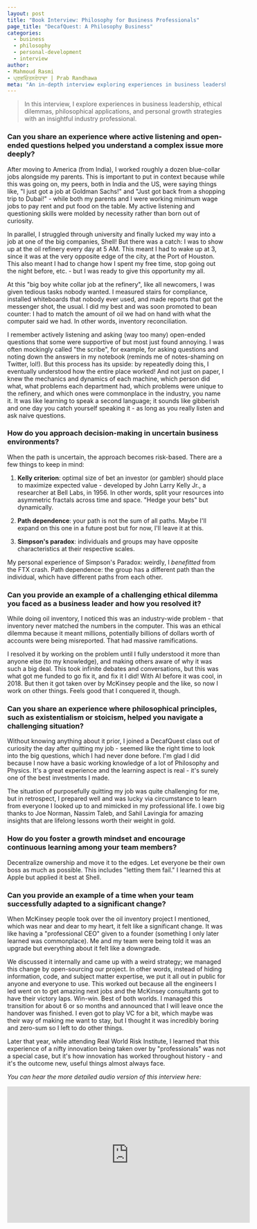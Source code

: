 ```yaml
---
layout: post
title: "Book Interview: Philosophy for Business Professionals"
page_title: "DecafQuest: A Philosophy Business"
categories:
  - business
  - philosophy
  - personal-development
  - interview
author:
- Mahmoud Rasmi
- ਪ੍ਰਭਚਿੰਤਨਰੰਧਾਵਾ | Prab Randhawa
meta: "An in-depth interview exploring experiences in business leadership, ethical dilemmas, philosophical applications, and personal growth strategies."
---
```


> In this interview, I explore experiences in business leadership, ethical dilemmas, philosophical applications, and personal growth strategies with an insightful industry professional.

### **Can you share an experience where active listening and open-ended questions helped you understand a complex issue more deeply?**

After moving to America (from India), I worked roughly a dozen blue-collar jobs alongside my parents. This is important to put in context because while this was going on, my peers, both in India and the US, were saying things like, "I just got a job at Goldman Sachs!" and "Just got back from a shopping trip to Dubai!" - while both my parents and I were working minimum wage jobs to pay rent and put food on the table. My active listening and questioning skills were molded by necessity rather than born out of curiosity. 

In parallel, I struggled through university and finally lucked my way into a job at one of the big companies, Shell! But there was a catch: I was to show up at the oil refinery every day at 5 AM. This meant I had to wake up at 3, since it was at the very opposite edge of the city, at the Port of Houston. This also meant I had to change how I spent my free time, stop going out the night before, etc. - but I was ready to give this opportunity my all. 

At this "big boy white collar job at the refinery", like all newcomers, I was given tedious tasks nobody wanted. I measured stairs for compliance, installed whiteboards that nobody ever used, and made reports that got the messenger shot, the usual. I did my best and was soon promoted to bean counter: I had to match the amount of oil we had on hand with what the computer said we had. In other words, inventory reconciliation. 

I remember actively listening and asking (way too many) open-ended questions that some were supportive of but most just found annoying. I was often mockingly called "the scribe", for example, for asking questions and noting down the answers in my notebook (reminds me of notes-shaming on Twitter, lol!). But this process has its upside: by repeatedly doing this, I eventually understood how the entire place worked! And not just on paper, I knew the mechanics and dynamics of each machine, which person did what, what problems each department had, which problems were unique to the refinery, and which ones were commonplace in the industry, you name it. It was like learning to speak a second language; it sounds like gibberish and one day you catch yourself speaking it - as long as you really listen and ask naive questions.

### **How do you approach decision-making in uncertain business environments?**

When the path is uncertain, the approach becomes risk-based. There are a few things to keep in mind:

1. **Kelly criterion**: optimal size of bet an investor (or gambler) should place to maximize expected value - developed by John Larry Kelly Jr., a researcher at Bell Labs, in 1956. In other words, split your resources into asymmetric fractals across time and space. "Hedge your bets" but dynamically.

2. **Path dependence**: your path is not the sum of all paths. Maybe I'll expand on this one in a future post but for now, I'll leave it at this.

3. **Simpson's paradox**: individuals and groups may have opposite characteristics at their respective scales.

My personal experience of Simpson's Paradox: weirdly, I *benefitted* from the FTX crash. Path dependence: the group has a different path than the individual, which have different paths from each other.

### **Can you provide an example of a challenging ethical dilemma you faced as a business leader and how you resolved it?**

While doing oil inventory, I noticed this was an industry-wide problem - that inventory never matched the numbers in the computer. This was an ethical dilemma because it meant millions, potentially billions of dollars worth of accounts were being misreported. That had massive ramifications.

I resolved it by working on the problem until I fully understood it more than anyone else (to my knowledge), and making others aware of why it was such a big deal. This took infinite debates and conversations, but this was what got me funded to go fix it, and fix it I did! With AI before it was cool, in 2018. But then it got taken over by McKinsey people and the like, so now I work on other things. Feels good that I conquered it, though.

### **Can you share an experience where philosophical principles, such as existentialism or stoicism, helped you navigate a challenging situation?**

Without knowing anything about it prior, I joined a DecafQuest class out of curiosity the day after quitting my job - seemed like the right time to look into the big questions, which I had never done before. I'm glad I did because I now have a basic working knowledge of a lot of Philosophy and Physics. It's a great experience and the learning aspect is real - it's surely one of the best investments I made.

The situation of purposefully quitting my job was quite challenging for me, but in retrospect, I prepared well and was lucky via circumstance to learn from everyone I looked up to and mimicked in my professional life. I owe big thanks to Joe Norman, Nassim Taleb, and Sahil Lavingia for amazing insights that are lifelong lessons worth their weight in gold.

### **How do you foster a growth mindset and encourage continuous learning among your team members?**

Decentralize ownership and move it to the edges. Let everyone be their own boss as much as possible. This includes "letting them fail." I learned this at Apple but applied it best at Shell.

### **Can you provide an example of a time when your team successfully adapted to a significant change?**

When McKinsey people took over the oil inventory project I mentioned, which was near and dear to my heart, it felt like a significant change. It was like having a "professional CEO" given to a founder (something I only later learned was commonplace). Me and my team were being told it was an upgrade but everything about it felt like a downgrade.

We discussed it internally and came up with a weird strategy; we managed this change by open-sourcing our project. In other words, instead of hiding information, code, and subject matter expertise, we put it all out in public for anyone and everyone to use. This worked out because all the engineers I led went on to get amazing next jobs and the McKinsey consultants got to have their victory laps. Win-win. Best of both worlds. I managed this transition for about 6 or so months and announced that I will leave once the handover was finished. I even got to play VC for a bit, which maybe was their way of making me want to stay, but I thought it was incredibly boring and zero-sum so I left to do other things.

Later that year, while attending Real World Risk Institute, I learned that this experience of a nifty innovation being taken over by "professionals" was not a special case, but it's how innovation has worked throughout history - and it's the outcome new, useful things almost always face.

*You can hear the more detailed audio version of this interview here:*

<center><div class="video-container">
<iframe width="560" height="315" src="https://www.youtube.com/embed/TiGWvpexZU8?si=7EOvPjtA1tItN7Q-" title="YouTube video player" frameborder="0" allow="accelerometer; autoplay; clipboard-write; encrypted-media; gyroscope; picture-in-picture; web-share" referrerpolicy="strict-origin-when-cross-origin" allowfullscreen></iframe></div></center>